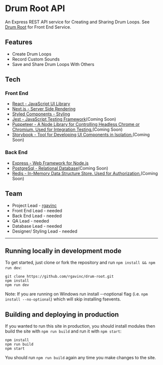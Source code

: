 # Drum Root API

An Express REST API service for Creating and Sharing Drum Loops. See [Drum Root](https://github.com/rgavinc/drum-root) for Front End Service.

## Features
- Create Drum Loops
- Record Custom Sounds
- Save and Share Drum Loops With Others

## Tech
### Front End
- [React - JavaScript UI Library](https://reactjs.org/)
- [Next.js - Server Side Rendering](https://nextjs.org/) 
- [Styled Components - Styling](https://www.styled-components.com/)
- [Jest - JavaScript Testing Framework](https://jestjs.io/)(Coming Soon)
- [Puppeteer - A Node Library for Controlling Headless Chrome or Chromium. Used for Integration Testing.](https://developers.google.com/web/tools/puppeteer)(Coming Soon)
- [Storybook - Tool for Developing UI Components in Isolation.](https://storybook.js.org/)(Coming Soon)
### Back End
- [Express - Web Framework for Node.js](https://expressjs.com/)
- [PostgreSql - Relational Database](https://www.postgresql.org/)(Coming Soon)
- [Redis - In-Memory Data Structure Store. Used for Authorization.](https://redis.io/)(Coming Soon)

## Team
- Project Lead - [rgavinc](https://github.com/rgavinc)
- Front End Lead - needed
- Back End Lead - needed
- QA Lead - needed
- Database Lead - needed
- Designer/ Styling Lead - needed

___

## Running locally in development mode

To get started, just clone or fork the repository and run `npm install && npm run dev`:

    git clone https://github.com/rgavinc/drum-root.git
    npm install
    npm run dev

Note: If you are running on Windows run install --noptional flag (i.e. `npm install --no-optional`) which will skip installing fsevents.

## Building and deploying in production

If you wanted to run this site in production, you should install modules then build the site with `npm run build` and run it with `npm start`:

    npm install
    npm run build
    npm start

You should run `npm run build` again any time you make changes to the site.
